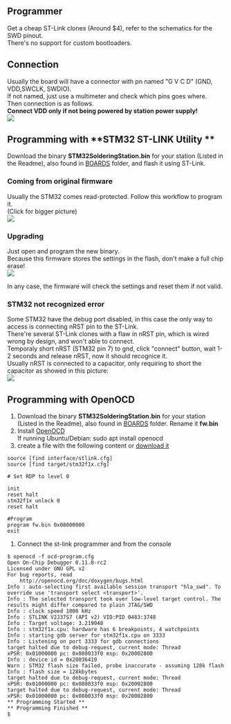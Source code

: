 ## Programmer

Get a cheap ST-Link clones (Around $4), refer to the schematics for the SWD pinout.<br>
There's no support for custom bootloaders.<br>

## Connection

Usually the board will have a connector with pn named "G V C D" (GND, VDD,SWCLK, SWDIO).<br>
If not named, just use a multimeter and check which pins goes where.<br>
Then connection is as follows.<br>
**Connect VDD only if not being powered by station power supply!**<br>
<img src="/Readme_files/stlink_connection.jpg?raw=true"><br>

## Programming with **STM32 ST-LINK Utility **

Download the binary **STM32SolderingStation.bin** for your station (Listed in the Readme), also found in [BOARDS](https://github.com/deividAlfa/stm32_soldering_iron_controller/tree/master/BOARDS) folder, and flash it using ST-Link.<br>

### Coming from original firmware

Usually the STM32 comes read-protected. Follow this workflow to program it.<br>
(Click for bigger picture)<br>
<img src="/Readme_files/st-link_programming.png?raw=true"><br>

### Upgrading

Just open and program the new binary.<br>
Because this firmware stores the settings in the flash, don't make a full chip erase!<br>
<img src="/Readme_files/upgrade.png?raw=true"><br>

In any case, the firmware will check the settings and reset them if not valid.<br>

### STM32 not recognized error
Some STM32 have the debug port disabled, in this case the only way to access is connecting nRST pin to the ST-Link.<br>
There're several ST-Link clones with a flaw in nRST pin, which is wired wrong by design, and won't able to connect.<br> 
Temporaly short nRST (STM32 pin 7) to gnd, click "connect" button, wait 1-2 seconds and release nRST, now it should recognice it.<br>
Usually nRST is connected to a capacitor, only requiring to short the capacitor as showed in this picture:<br>
<img src="/Readme_files/stlink_force_rst.jpg?raw=true"><br>

## Programming with **OpenOCD**

1. Download the binary **STM32SolderingStation.bin** for your station (Listed in the Readme), also found in [BOARDS](https://github.com/deividAlfa/stm32_soldering_iron_controller/tree/master/BOARDS) folder. Rename it **fw.bin**
1. Install [OpenOCD](https://openocd.org/)<br>
   If running Ubuntu/Debian: sudo apt install openocd<br>
1. create a file with the following content or [download it](/ocd-program.cfg?raw=true)
```
source [find interface/stlink.cfg]
source [find target/stm32f1x.cfg]

# Set RDP to level 0

init
reset halt
stm32f1x unlock 0
reset halt

#Program
program fw.bin 0x08000000
exit
```
1. Connect the st-link programmer and from the console
```
$ openocd -f ocd-program.cfg 
Open On-Chip Debugger 0.11.0-rc2
Licensed under GNU GPL v2
For bug reports, read
	http://openocd.org/doc/doxygen/bugs.html
Info : auto-selecting first available session transport "hla_swd". To override use 'transport select <transport>'.
Info : The selected transport took over low-level target control. The results might differ compared to plain JTAG/SWD
Info : clock speed 1000 kHz
Info : STLINK V2J37S7 (API v2) VID:PID 0483:3748
Info : Target voltage: 3.219048
Info : stm32f1x.cpu: hardware has 6 breakpoints, 4 watchpoints
Info : starting gdb server for stm32f1x.cpu on 3333
Info : Listening on port 3333 for gdb connections
target halted due to debug-request, current mode: Thread 
xPSR: 0x01000000 pc: 0x080033f0 msp: 0x20002800
Info : device id = 0x20036410
Warn : STM32 flash size failed, probe inaccurate - assuming 128k flash
Info : flash size = 128kbytes
target halted due to debug-request, current mode: Thread 
xPSR: 0x01000000 pc: 0x080033f0 msp: 0x20002800
target halted due to debug-request, current mode: Thread 
xPSR: 0x01000000 pc: 0x080033f0 msp: 0x20002800
** Programming Started **
** Programming Finished **
$ 
```
